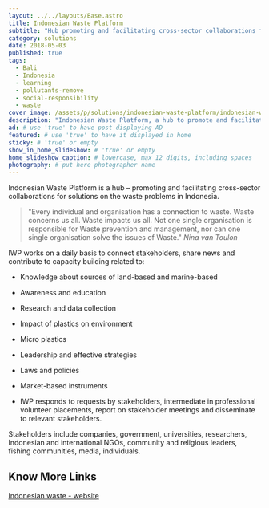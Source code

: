 ```yaml
---
layout: ../../layouts/Base.astro
title: Indonesian Waste Platform
subtitle: "Hub promoting and facilitating cross-sector collaborations for solutions on the waste problems in Indonesia."
category: solutions
date: 2018-05-03
published: true
tags:
  - Bali
  - Indonesia
  - learning
  - pollutants-remove
  - social-responsibility
  - waste
cover_image: /assets/p/solutions/indonesian-waste-platform/indonesian-waste-platform.jpg
description: "Indonesian Waste Platform, a hub to promote and facilitate, connects stakeholders, shares news and contributes to capacity building cross-sector collaborations." # max 160 digits cos dunno how to trim it, yet......
ad: # use 'true' to have post displaying AD
featured: # use 'true' to have it displayed in home
sticky: # 'true' or empty
show_in_home_slideshow: # 'true' or empty
home_slideshow_caption: # lowercase, max 12 digits, including spaces
photography: # put here photographer name
---
```


Indonesian Waste Platform is a hub – promoting and facilitating cross-sector collaborations for solutions on the waste problems in Indonesia.

> "Every individual and organisation has a connection to waste. Waste concerns us all. Waste impacts us all. Not one single organisation is responsible for Waste prevention and management, nor can one single organisation solve the issues of Waste." _Nina van Toulon_

IWP works on a daily basis to connect stakeholders, share news and contribute to capacity building related to:

- Knowledge about sources of land-based and marine-based

- Awareness and education

- Research and data collection

- Impact of plastics on environment

- Micro plastics

- Leadership and effective strategies

- Laws and policies

- Market-based instruments

- IWP responds to requests by stakeholders, intermediate in professional volunteer placements, report on stakeholder meetings and disseminate to relevant stakeholders.

Stakeholders include companies, government, universities, researchers, Indonesian and international NGOs, community and religious leaders, fishing communities, media, individuals.

## Know More Links

[Indonesian waste - website](http://www.indonesianwaste.org/)

